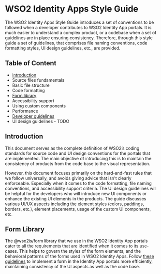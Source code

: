 # WSO2 Identity Apps Style Guide

The WSO2 Identity Apps Style Guide introduces a set of conventions to be followed when a developer contributes to WSO2 
Identity App portals. It is much easier to understand a complex product, or a codebase when a set of guidelines are in 
place ensuring consistency. Therefore, through this style guide a set of guidelines, that comprises file naming 
conventions, code formatting styles, UI design guidelines, etc., are provided.

## Table of Content

- [Introduction](#Introduction)
- Source files fundamentals
- Basic file structure
- Code formatting
- [Form library](#Form-Library)
- Accessibility support
- Using custom components
- Performance
- [Developer guidelines](https://github.com/wso2/identity-apps/blob/master/docs/DEVELOPER.md)
- UI design guidelines - TODO


## Introduction

This document serves as the complete definition of WSO2’s coding standards for source code and UI design conventions 
for the portals that are implemented. The main objective of introducing this is to maintain the consistency of products 
from the code base to the visual representation. 

However, this document focuses primarily on the hard-and-fast rules that we follow universally, and avoids giving 
advice that isn't clearly enforceable. Especially when it comes to the code formatting, file naming conventions, and 
accessibility support criteria. The UI design guidelines will be helpful for the developers who will introduce new 
UI components or enhance the existing UI elements in the products. The guide discusses various UI/UX aspects including 
the element styles (colors, paddings, borders, etc.), element placements, usage of the custom UI components, etc.

## Form Library

The @wso2is/form library that we use in the WSO2 Identity App portals cater to all the requirements that are 
identified when it comes to its use-cases. This helps to govern the styles of the form elements, and the behavioral 
patterns of the forms used in WSO2 Identity Apps. Follow [these guidelines](https://github.com/wso2/identity-apps/blob/master/docs/FORMS.md) 
to implement a form in the Identity App portals more efficiently, maintaining consistency of the UI aspects as well as the 
code base.
